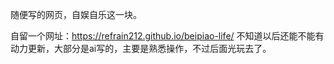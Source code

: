 随便写的网页，自娱自乐这一块。

自留一个网址：https://refrain212.github.io/beipiao-life/
不知道以后还能不能有动力更新，大部分是ai写的，主要是熟悉操作，不过后面光玩去了。